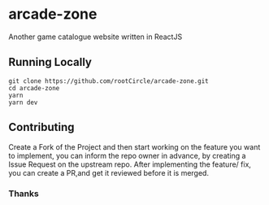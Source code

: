 # arcade-zone
Another game catalogue website written in ReactJS

## Running Locally
```
git clone https://github.com/rootCircle/arcade-zone.git
cd arcade-zone
yarn
yarn dev
```

## Contributing
Create a Fork of the Project and then start working on the feature you want to implement, you can inform the repo owner in advance, by creating a Issue Request on the upstream repo. After implementing the feature/ fix, you can create a PR,and get it reviewed before it is merged.

### Thanks